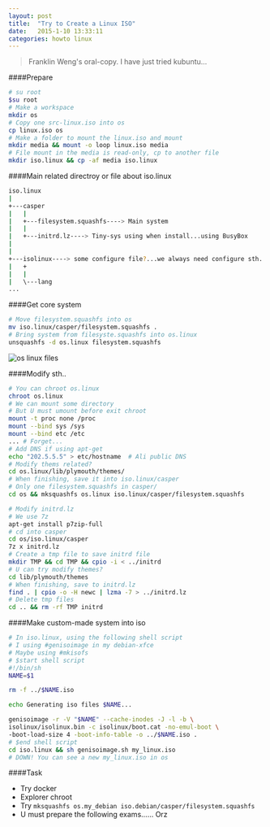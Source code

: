 ```yaml
---
layout: post
title:  "Try to Create a Linux ISO"
date:   2015-1-10 13:33:11
categories: howto linux
---
```

>Franklin Weng's oral-copy. I have just tried kubuntu...

####Prepare

```bash
# su root
$su root
# Make a workspace
mkdir os
# Copy one src-linux.iso into os
cp linux.iso os
# Make a folder to mount the linux.iso and mount
mkdir media && mount -o loop linux.iso media
# File mount in the media is read-only, cp to another file
mkdir iso.linux && cp -af media iso.linux
```

####Main related directroy or file about iso.linux

```bash
iso.linux
|
+---casper
|   |
|   +---filesystem.squashfs----> Main system
|   |
|   +---initrd.lz----> Tiny-sys using when install...using BusyBox
|
|
+---isolinux----> some configure file?...we always need configure sth. when installing
|   +
|   |
|   \---lang
...
```

####Get core system

```bash
# Move filesystem.squashfs into os
mv iso.linux/casper/filesystem.squashfs .
# Bring system from filesyste.squashfs into os.linux
unsquashfs -d os.linux filesystem.squashfs

```

![os linux files](http://ccreimondo.github.io/images/blog/linux-mkiso-about-os-linux.png)

####Modify sth..
```bash
# You can chroot os.linux
chroot os.linux
# We can mount some directory
# But U must umount before exit chroot
mount -t proc none /proc
mount --bind sys /sys
mount --bind etc /etc
... # Forget...
# Add DNS if using apt-get
echo "202.5.5.5" > etc/hostname  # Ali public DNS
# Modify thems related?
cd os.linux/lib/plymouth/themes/
# When finishing, save it into iso.linux/casper
# Only one filesystem.squashfs in casper/
cd os && mksquashfs os.linux iso.linux/casper/filesystem.squashfs

# Modify initrd.lz
# We use 7z
apt-get install p7zip-full
# cd into casper
cd os/iso.linux/casper
7z x initrd.lz
# Create a tmp file to save initrd file
mkdir TMP && cd TMP && cpio -i < ../initrd
# U can try modify themes?
cd lib/plymouth/themes
# When finishing, save to initrd.lz
find . | cpio -o -H newc | lzma -7 > ../initrd.lz
# Delete tmp files
cd .. && rm -rf TMP initrd
```

####Make custom-made system into iso
```bash
# In iso.linux, using the following shell script
# I using #genisoimage in my debian-xfce
# Maybe using #mkisofs
# $start shell script
#!/bin/sh
NAME=$1

rm -f ../$NAME.iso

echo Generating iso files $NAME...

genisoimage -r -V "$NAME" --cache-inodes -J -l -b \
isolinux/isolinux.bin -c isolinux/boot.cat -no-emul-boot \
-boot-load-size 4 -boot-info-table -o ../$NAME.iso .
# $end shell script
cd iso.linux && sh genisoimage.sh my_linux.iso
# DOWN! You can see a new my_linux.iso in os
```

####Task

- Try docker
- Explorer chroot
- Try `mksquashfs os.my_debian iso.debian/casper/filesystem.squashfs`
- U must prepare the following exams...... Orz

